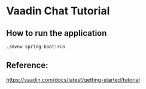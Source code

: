 # Vaadin Chat Tutorial

## How to run the application
```sh
./mvnw spring-boot:run
```

## Reference:
https://vaadin.com/docs/latest/getting-started/tutorial
